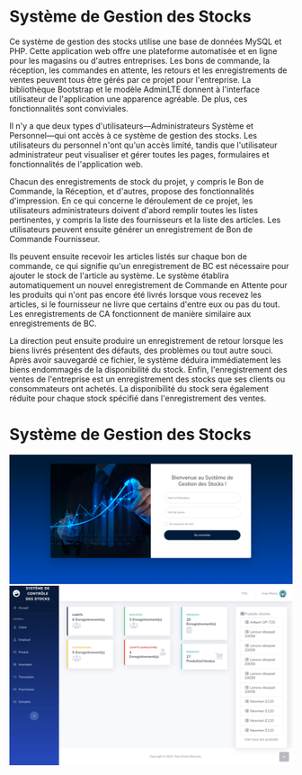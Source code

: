 # Système de Gestion des Stocks
Ce système de gestion des stocks utilise une base de données MySQL et PHP. Cette application web offre une plateforme automatisée et en ligne pour les magasins ou d'autres entreprises. Les bons de commande, la réception, les commandes en attente, les retours et les enregistrements de ventes peuvent tous être gérés par ce projet pour l'entreprise. La bibliothèque Bootstrap et le modèle AdminLTE donnent à l'interface utilisateur de l'application une apparence agréable. De plus, ces fonctionnalités sont conviviales.

Il n'y a que deux types d'utilisateurs—Administrateurs Système et Personnel—qui ont accès à ce système de gestion des stocks. Les utilisateurs du personnel n'ont qu'un accès limité, tandis que l'utilisateur administrateur peut visualiser et gérer toutes les pages, formulaires et fonctionnalités de l'application web.

Chacun des enregistrements de stock du projet, y compris le Bon de Commande, la Réception, et d'autres, propose des fonctionnalités d'impression. En ce qui concerne le déroulement de ce projet, les utilisateurs administrateurs doivent d'abord remplir toutes les listes pertinentes, y compris la liste des fournisseurs et la liste des articles. Les utilisateurs peuvent ensuite générer un enregistrement de Bon de Commande Fournisseur.

Ils peuvent ensuite recevoir les articles listés sur chaque bon de commande, ce qui signifie qu'un enregistrement de BC est nécessaire pour ajouter le stock de l'article au système. Le système établira automatiquement un nouvel enregistrement de Commande en Attente pour les produits qui n'ont pas encore été livrés lorsque vous recevez les articles, si le fournisseur ne livre que certains d'entre eux ou pas du tout. Les enregistrements de CA fonctionnent de manière similaire aux enregistrements de BC.

La direction peut ensuite produire un enregistrement de retour lorsque les biens livrés présentent des défauts, des problèmes ou tout autre souci. Après avoir sauvegardé ce fichier, le système déduira immédiatement les biens endommagés de la disponibilité du stock. Enfin, l'enregistrement des ventes de l'entreprise est un enregistrement des stocks que ses clients ou consommateurs ont achetés. La disponibilité du stock sera également réduite pour chaque stock spécifié dans l'enregistrement des ventes.

#
# Système de Gestion des Stocks

![Écran de connexion](img/login_stockms.PNG)
![Interface de gestion des stocks](img/stocksms_src.png)
#
